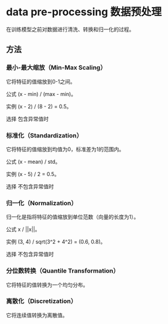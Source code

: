 # data pre-processing 数据预处理

在训练模型之前对数据进行清洗、转换和归一化的过程。

## 方法

### 最小-最大缩放（Min-Max Scaling）

它将特征的值缩放到0-1之间。

公式 (x - min) / (max - min)。

实例 (x - 2) / (8 - 2) = 0.5。

选择 包含异常值时

### 标准化（Standardization）

它将特征的值缩放到均值为0，标准差为1的范围内。

公式 (x - mean) / std。

实例 (x - 5) / 2 = 0.5。

选择 不包含异常值时

### 归一化（Normalization）

归一化是指将特征的值缩放到单位范数（向量的长度为1）。

公式 x / ||x||。

实例 (3, 4) / sqrt(3^2 + 4^2) = (0.6, 0.8)。

选择 不包含异常值时

### 分位数转换（Quantile Transformation）

它将特征的值转换为一个均匀分布。

### 离散化（Discretization）

它将连续值转换为离散值。
